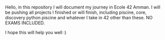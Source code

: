 Hello, in this repository I will document my journey in Ecole 42 Amman. I will be pushing all projects I finished or will finish, including piscine, core, discovery python piscine and whatever I take in 42 other than these. NO EXAMS INCLUDED.

I hope this will help you well :)
